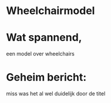 # Wheelchairmodel
# Wat spannend,
een model over wheelchairs
#  Geheim bericht:
miss was het al wel duidelijk door de titel
